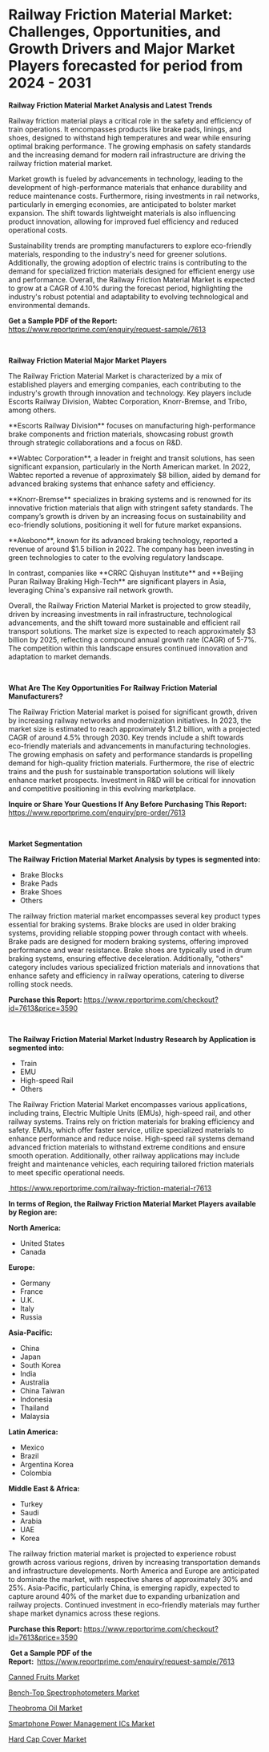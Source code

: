 <p><h1>Railway Friction Material Market: Challenges, Opportunities, and Growth Drivers and Major Market Players forecasted for period from 2024 - 2031</h1></p><p><strong>Railway Friction Material Market Analysis and Latest Trends</strong></p>
<p><p>Railway friction material plays a critical role in the safety and efficiency of train operations. It encompasses products like brake pads, linings, and shoes, designed to withstand high temperatures and wear while ensuring optimal braking performance. The growing emphasis on safety standards and the increasing demand for modern rail infrastructure are driving the railway friction material market.</p><p>Market growth is fueled by advancements in technology, leading to the development of high-performance materials that enhance durability and reduce maintenance costs. Furthermore, rising investments in rail networks, particularly in emerging economies, are anticipated to bolster market expansion. The shift towards lightweight materials is also influencing product innovation, allowing for improved fuel efficiency and reduced operational costs.</p><p>Sustainability trends are prompting manufacturers to explore eco-friendly materials, responding to the industry's need for greener solutions. Additionally, the growing adoption of electric trains is contributing to the demand for specialized friction materials designed for efficient energy use and performance. Overall, the Railway Friction Material Market is expected to grow at a CAGR of 4.10% during the forecast period, highlighting the industry's robust potential and adaptability to evolving technological and environmental demands.</p></p>
<p><strong>Get a Sample PDF of the Report:&nbsp;</strong> <a href="https://www.reportprime.com/enquiry/request-sample/7613">https://www.reportprime.com/enquiry/request-sample/7613</a></p>
<p>&nbsp;</p>
<p><strong>Railway Friction Material Major Market Players</strong></p>
<p><p>The Railway Friction Material Market is characterized by a mix of established players and emerging companies, each contributing to the industry's growth through innovation and technology. Key players include Escorts Railway Division, Wabtec Corporation, Knorr-Bremse, and Tribo, among others. </p><p>**Escorts Railway Division** focuses on manufacturing high-performance brake components and friction materials, showcasing robust growth through strategic collaborations and a focus on R&D. </p><p>**Wabtec Corporation**, a leader in freight and transit solutions, has seen significant expansion, particularly in the North American market. In 2022, Wabtec reported a revenue of approximately $8 billion, aided by demand for advanced braking systems that enhance safety and efficiency.</p><p>**Knorr-Bremse** specializes in braking systems and is renowned for its innovative friction materials that align with stringent safety standards. The company’s growth is driven by an increasing focus on sustainability and eco-friendly solutions, positioning it well for future market expansions.</p><p>**Akebono**, known for its advanced braking technology, reported a revenue of around $1.5 billion in 2022. The company has been investing in green technologies to cater to the evolving regulatory landscape.</p><p>In contrast, companies like **CRRC Qishuyan Institute** and **Beijing Puran Railway Braking High-Tech** are significant players in Asia, leveraging China's expansive rail network growth.</p><p>Overall, the Railway Friction Material Market is projected to grow steadily, driven by increasing investments in rail infrastructure, technological advancements, and the shift toward more sustainable and efficient rail transport solutions. The market size is expected to reach approximately $3 billion by 2025, reflecting a compound annual growth rate (CAGR) of 5-7%. The competition within this landscape ensures continued innovation and adaptation to market demands.</p></p>
<p>&nbsp;</p>
<p><strong>What Are The Key Opportunities For Railway Friction Material Manufacturers?</strong></p>
<p><p>The Railway Friction Material market is poised for significant growth, driven by increasing railway networks and modernization initiatives. In 2023, the market size is estimated to reach approximately $1.2 billion, with a projected CAGR of around 4.5% through 2030. Key trends include a shift towards eco-friendly materials and advancements in manufacturing technologies. The growing emphasis on safety and performance standards is propelling demand for high-quality friction materials. Furthermore, the rise of electric trains and the push for sustainable transportation solutions will likely enhance market prospects. Investment in R&D will be critical for innovation and competitive positioning in this evolving marketplace.</p></p>
<p><strong>Inquire or Share Your Questions If Any Before Purchasing This Report:</strong> <a href="https://www.reportprime.com/enquiry/pre-order/7613">https://www.reportprime.com/enquiry/pre-order/7613</a></p>
<p>&nbsp;</p>
<p><strong>Market Segmentation</strong></p>
<p><strong>The Railway Friction Material Market Analysis by types is segmented into:</strong></p>
<p><ul><li>Brake Blocks</li><li>Brake Pads</li><li>Brake Shoes</li><li>Others</li></ul></p>
<p><p>The railway friction material market encompasses several key product types essential for braking systems. Brake blocks are used in older braking systems, providing reliable stopping power through contact with wheels. Brake pads are designed for modern braking systems, offering improved performance and wear resistance. Brake shoes are typically used in drum braking systems, ensuring effective deceleration. Additionally, "others" category includes various specialized friction materials and innovations that enhance safety and efficiency in railway operations, catering to diverse rolling stock needs.</p></p>
<p><strong>Purchase this Report:&nbsp;</strong><a href="https://www.reportprime.com/checkout?id=7613&price=3590">https://www.reportprime.com/checkout?id=7613&price=3590</a></p>
<p>&nbsp;</p>
<p><strong>The Railway Friction Material Market Industry Research by Application is segmented into:</strong></p>
<p><ul><li>Train</li><li>EMU</li><li>High-speed Rail</li><li>Others</li></ul></p>
<p><p>The Railway Friction Material Market encompasses various applications, including trains, Electric Multiple Units (EMUs), high-speed rail, and other railway systems. Trains rely on friction materials for braking efficiency and safety. EMUs, which offer faster service, utilize specialized materials to enhance performance and reduce noise. High-speed rail systems demand advanced friction materials to withstand extreme conditions and ensure smooth operation. Additionally, other railway applications may include freight and maintenance vehicles, each requiring tailored friction materials to meet specific operational needs.</p></p>
<p><a href="https://www.reportprime.com/railway-friction-material-r7613">&nbsp;https://www.reportprime.com/railway-friction-material-r7613</a></p>
<p><strong>In terms of Region, the Railway Friction Material Market Players available by Region are:</strong></p>
<p>
    <p> <strong> North America: </strong>
        <ul>
            <li>United States</li>
            <li>Canada</li>
        </ul>
        </p> 
    <p> <strong> Europe: </strong>
        <ul>
            <li>Germany</li>
            <li>France</li>
            <li>U.K.</li>
            <li>Italy</li>
            <li>Russia</li>
        </ul>
        </p> 
    <p> <strong> Asia-Pacific: </strong>
        <ul>
            <li>China</li>
            <li>Japan</li>
            <li>South Korea</li>
            <li>India</li>
            <li>Australia</li>
            <li>China Taiwan</li>
            <li>Indonesia</li>
            <li>Thailand</li>
            <li>Malaysia</li>
        </ul>
        </p> 
    <p> <strong> Latin America: </strong>
        <ul>
            <li>Mexico</li>
            <li>Brazil</li>
            <li>Argentina Korea</li>
            <li>Colombia</li>
        </ul>
        </p> 
    <p> <strong> Middle East & Africa: </strong>
        <ul>
            <li>Turkey</li>
            <li>Saudi</li>
            <li>Arabia</li>
            <li>UAE</li>
            <li>Korea</li>
        </ul>
    </p>
    </p>
<p><p>The railway friction material market is projected to experience robust growth across various regions, driven by increasing transportation demands and infrastructure developments. North America and Europe are anticipated to dominate the market, with respective shares of approximately 30% and 25%. Asia-Pacific, particularly China, is emerging rapidly, expected to capture around 40% of the market due to expanding urbanization and railway projects. Continued investment in eco-friendly materials may further shape market dynamics across these regions.</p></p>
<p><strong>Purchase this Report: </strong><a href="https://www.reportprime.com/checkout?id=7613&price=3590">https://www.reportprime.com/checkout?id=7613&price=3590</a></p>
<p>&nbsp;<strong>Get a Sample PDF of the Report:&nbsp;&nbsp;</strong><a href="https://www.reportprime.com/enquiry/request-sample/7613">https://www.reportprime.com/enquiry/request-sample/7613</a></p>
<p><strong></strong></p>
<p><p><a href="https://www.linkedin.com/pulse/canned-fruits-market-research-report-includes-analysis-b2ibe?trackingId=Qh11jHLwRHKLjAmGnbqvbg%3D%3D">Canned Fruits Market</a></p><p><a href="https://medium.com/@joanstweart75/comprehensive-analysis-of-the-global-bench-top-spectrophotometers-market-growth-trends-market-9ec31c3574b9">Bench-Top Spectrophotometers Market</a></p><p><a href="https://www.linkedin.com/pulse/theobroma-oil-market-growth-segmentation-regional-analysis-ywxme?trackingId=NZ9c%2FsOFSiOlCNUGClk3Kg%3D%3D">Theobroma Oil Market</a></p><p><a href="https://issuu.com/reportprime-2/docs/smartphone-power-management-ics-mar_24baed65eba2f4">Smartphone Power Management ICs Market</a></p><p><a href="https://issuu.com/reportprime-2/docs/hard-cap-cover-market-size-2030.ppt_7e79e415a5627d">Hard Cap Cover Market</a></p></p>